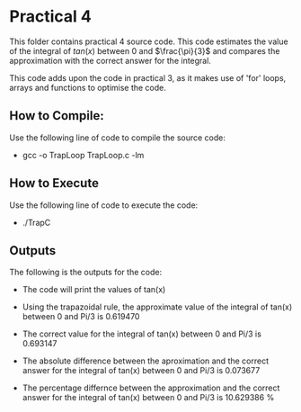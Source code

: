# Practical 4
This folder contains practical 4 source code. This code estimates the value of the integral of $tan(x)$ between $0$ and $\frac{\pi}{3}$ and compares the approximation with the correct answer for the integral.
 
This code adds upon the code in practical 3, as it makes use of 'for' loops, arrays and functions to optimise the code.

## How to Compile:
Use the following line of code to compile the source code:

* gcc -o TrapLoop TrapLoop.c -lm

## How to Execute
Use the following line of code to execute the code:

* ./TrapC

## Outputs
The following is the outputs for the code:

* The code will print the values of tan(x)

* Using the trapazoidal rule, the approximate value of the integral of tan(x) between 0 and Pi/3 is 0.619470

* The correct value for the integral of tan(x) between 0 and Pi/3 is 0.693147

* The absolute difference between the aproximation and the correct answer for the integral of tan(x) between 0 and Pi/3 is 0.073677

* The percentage differnce between the approximation and the correct answer for the integral of tan(x) between 0 and Pi/3 is 10.629386 %
